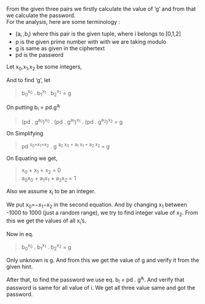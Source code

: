 From the given three pairs we firstly calculate the value of ‘g’ and from that we calculate the password.
<br/>
For the analysis, here are some terminology :

- (a<sub>i</sub> ,b<sub>i</sub>) where this pair is the given tuple, where i belongs to [0,1,2] <br/>
- p is the given prime number with with we are taking modulo <br/>
- g is same as given in the ciphertext
- pd is the password

Let x<sub>0</sub>,x<sub>1</sub>,x<sub>2</sub> ​be some integers,

And to find ‘g’, let

> b<sub>0</sub><sup>x<sub>0</sub></sup> . b<sub>1</sub><sup>x<sub>1</sub></sup> . b<sub>2</sub><sup>x<sub>2</sub></sup> = g

On putting b<sub>i</sub> = pd.g<sup>a<sub>i</sub></sup> <br/>

> (pd . g<sup>a<sub>0</sub></sup>)<sup>x<sub>0</sub></sup> . (pd . g<sup>a<sub>1</sub></sup>)<sup>x<sub>1</sub></sup> . (pd . g<sup>a<sub>2</sub></sup>)<sup>x<sub>2</sub></sup> = g

On Simplifying

> pd <sup>x<sub>0</sub>+x<sub>1</sub>+x<sub>2</sub></sup> . g <sup>a<sub>0</sub> x<sub>0</sub> + a<sub>1</sub> x<sub>1</sub> + a<sub>2</sub> x<sub>2</sub> </sup> = g

On Equating we get,

> x<sub>0</sub> + x<sub>1</sub> + x<sub>2</sub> = 0<br/>
> a<sub>0</sub>x<sub>0</sub> + a<sub>1</sub>x<sub>1</sub> + a<sub>2</sub>x<sub>2</sub> = 1

Also we assume x<sub>i</sub>​ to be an integer.<br/>

We put x<sub>0</sub>=−x<sub>1</sub>−x<sub>2</sub>​ in the second equation.
And by changing x<sub>1</sub>​ between -1000 to 1000 (just a random range), we try to find integer value of x<sub>2</sub>​.
From this we get the values of all x<sub>i</sub>’s.

Now in eq.

> b<sub>0</sub><sup>x<sub>0</sub></sup> . b<sub>1</sub><sup>x<sub>1</sub></sup> . b<sub>2</sub><sup>x<sub>2</sub></sup> = g <br/>

Only unknown is g. And from this we get the value of g and verify it from the given hint.

After that, to find the password we use eq. b<sub>i</sub> = pd . g<sup>a<sub>i</sub></sup>​. And verify that password is same for all value of i. We get all three value same and got the password.
